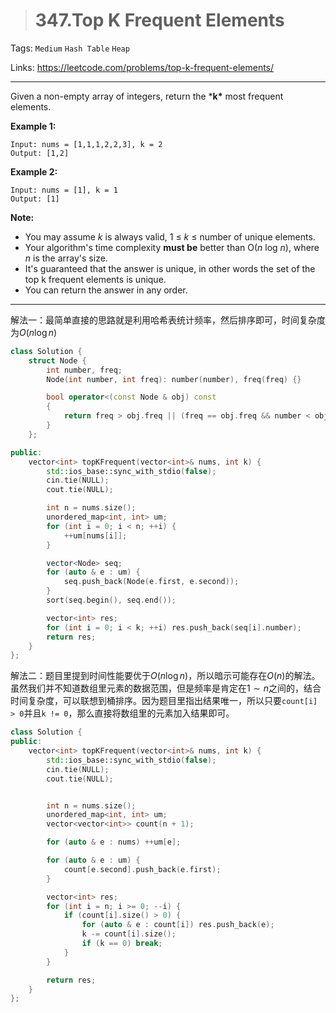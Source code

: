 > # 347.Top K Frequent Elements

Tags: `Medium` `Hash Table` `Heap`

Links: https://leetcode.com/problems/top-k-frequent-elements/

------

Given a non-empty array of integers, return the ***k\*** most frequent elements.

**Example 1:**

```
Input: nums = [1,1,1,2,2,3], k = 2
Output: [1,2]
```

**Example 2:**

```
Input: nums = [1], k = 1
Output: [1]
```

**Note:**

- You may assume *k* is always valid, 1 ≤ *k* ≤ number of unique elements.
- Your algorithm's time complexity **must be** better than O(*n* log *n*), where *n* is the array's size.
- It's guaranteed that the answer is unique, in other words the set of the top k frequent elements is unique.
- You can return the answer in any order.

------

解法一：最简单直接的思路就是利用哈希表统计频率，然后排序即可，时间复杂度为$O(n\log n)$

```c++
class Solution {
    struct Node {
        int number, freq;
        Node(int number, int freq): number(number), freq(freq) {}

        bool operator<(const Node & obj) const
        {
            return freq > obj.freq || (freq == obj.freq && number < obj.number);
        }
    };

public:
    vector<int> topKFrequent(vector<int>& nums, int k) {
        std::ios_base::sync_with_stdio(false);
        cin.tie(NULL);
        cout.tie(NULL);

        int n = nums.size();
        unordered_map<int, int> um;
        for (int i = 0; i < n; ++i) {
            ++um[nums[i]];
        }

        vector<Node> seq;
        for (auto & e : um) {
        	seq.push_back(Node(e.first, e.second));
        }
        sort(seq.begin(), seq.end());

        vector<int> res;
        for (int i = 0; i < k; ++i) res.push_back(seq[i].number);
        return res;
    }
};
```

解法二：题目里提到时间性能要优于$O(n \log n)$，所以暗示可能存在$O(n)$的解法。虽然我们并不知道数组里元素的数据范围，但是频率是肯定在$1 \sim n$之间的，结合时间复杂度，可以联想到桶排序。因为题目里指出结果唯一，所以只要`count[i] > 0`并且`k != 0`，那么直接将数组里的元素加入结果即可。

```c++
class Solution {
public:
    vector<int> topKFrequent(vector<int>& nums, int k) {
        std::ios_base::sync_with_stdio(false);
        cin.tie(NULL);
        cout.tie(NULL);


        int n = nums.size();
        unordered_map<int, int> um;
        vector<vector<int>> count(n + 1);

        for (auto & e : nums) ++um[e];

        for (auto & e : um) {
        	count[e.second].push_back(e.first);
        }

        vector<int> res;
        for (int i = n; i >= 0; --i) {
        	if (count[i].size() > 0) {
        		for (auto & e : count[i]) res.push_back(e);
        		k -= count[i].size();
        		if (k == 0) break;
        	}
        }

        return res;
    }
};
```

